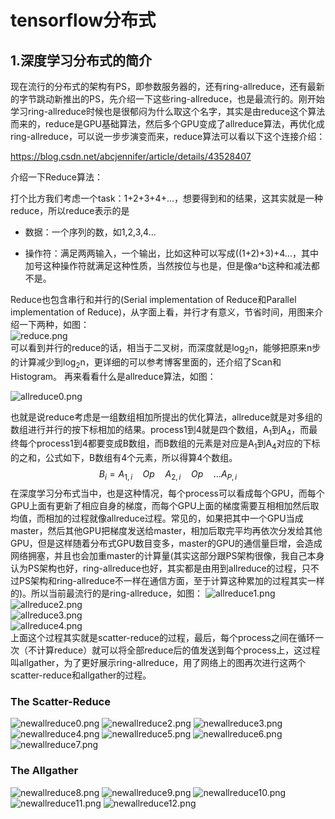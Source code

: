 # tensorflow分布式

## 1.深度学习分布式的简介

现在流行的分布式的架构有PS，即参数服务器的，还有ring-allreduce，还有最新的字节跳动新推出的PS，先介绍一下这些ring-allreduce，也是最流行的。刚开始学习ring-allreduce时候也是很郁闷为什么取这个名字，其实是由reduce这个算法而来的，reduce是GPU基础算法，然后多个GPU变成了allreduce算法，再优化成ring-allreduce，可以说一步步演变而来，reduce算法可以看以下这个连接介绍：

<https://blog.csdn.net/abcjennifer/article/details/43528407>

介绍一下Reduce算法：

打个比方我们考虑一个task：1+2+3+4+…，想要得到和的结果，这其实就是一种reduce，所以reduce表示的是

- 数据：一个序列的数，如1,2,3,4...

- 操作符：满足两两输入，一个输出，比如这种可以写成((1+2)+3)+4…，其中加号这种操作符就满足这种性质，当然按位与也是，但是像a^b这种和减法都不是。

Reduce也包含串行和并行的(Serial implementation of Reduce和Parallel implementation of Reduce)，从字面上看，并行才有意义，节省时间，用图来介绍一下两种，如图：  
![reduce.png](https://github.com/wangjm12138/tensorflow_summarize/blob/master/markdown_pic/reduce.png?raw=true)  
可以看到并行的reduce的话，相当于二叉树，而深度就是log<sub>2</sub>n，能够把原来n步的计算减少到log<sub>2</sub>n，更详细的可以参考博客里面的，还介绍了Scan和Histogram。
再来看看什么是allreduce算法，如图：

![allreduce0.png](https://github.com/wangjm12138/mnist_summarize/blob/master/markdown_pic/allreduce.png?raw=true)

也就是说reduce考虑是一组数组相加所提出的优化算法，allreduce就是对多组的数组进行并行的按下标相加的结果。process1到4就是四个数组，A<sub>1</sub>到A<sub>4</sub>，而最终每个process1到4都要变成B数组，而B数组的元素是对应是A<sub>1</sub>到A<sub>4</sub>对应的下标的之和，公式如下，B数组有4个元素，所以得算4个数组。
$$
B_i = A_{1,i}\quad Op\quad A_{2,i} \quad Op \quad ... A_{P,i}
$$
在深度学习分布式当中，也是这种情况，每个process可以看成每个GPU，而每个GPU上面有更新了相应自身的梯度，而每个GPU上面的梯度需要互相相加然后取均值，而相加的过程就像allreduce过程。常见的，如果把其中一个GPU当成master，然后其他GPU把梯度发送给master，相加后取完平均再依次分发给其他GPU，但是这样随着分布式GPU数目变多，master的GPU的通信量巨增，会造成网络拥塞，并且也会加重master的计算量(其实这部分跟PS架构很像，我自己本身认为PS架构也好，ring-allreduce也好，其实都是由用到allreduce的过程，只不过PS架构和ring-allreduce不一样在通信方面，至于计算这种累加的过程其实一样的)。所以当前最流行的是ring-allreduce，如图：
![allreduce1.png](https://github.com/wangjm12138/mnist_summarize/blob/master/markdown_pic/ring-allreduce1.png?raw=true)  
![allreduce2.png](https://github.com/wangjm12138/mnist_summarize/blob/master/markdown_pic/ring-allreduce2.png?raw=true)  
![allreduce3.png](https://github.com/wangjm12138/mnist_summarize/blob/master/markdown_pic/ring-allreduce3.png?raw=true)  
![allreduce4.png](https://github.com/wangjm12138/mnist_summarize/blob/master/markdown_pic/ring-allreduce4.png?raw=true)  
上面这个过程其实就是scatter-reduce的过程，最后，每个process之间在循环一次（不计算reduce）就可以将全部reduce后的值发送到每个process上，这过程叫allgather，为了更好展示ring-allreduce，用了网络上的图再次进行这两个scatter-reduce和allgather的过程。  
### The Scatter-Reduce
![newallreduce0.png](https://github.com/wangjm12138/tensorflow_summarize/blob/master/markdown_pic/ring-allreduce_inter.png?raw=true) 
![newallreduce2.png](https://github.com/wangjm12138/tensorflow_summarize/blob/master/markdown_pic/ring-allreduce_inter2.png?raw=true)
![newallreduce3.png](https://github.com/wangjm12138/tensorflow_summarize/blob/master/markdown_pic/ring-allreduce_inter3.png?raw=true)
![newallreduce4.png](https://github.com/wangjm12138/tensorflow_summarize/blob/master/markdown_pic/ring-allreduce_inter4.png?raw=true)
![newallreduce5.png](https://github.com/wangjm12138/tensorflow_summarize/blob/master/markdown_pic/ring-allreduce_inter5.png?raw=true)
![newallreduce6.png](https://github.com/wangjm12138/tensorflow_summarize/blob/master/markdown_pic/ring-allreduce_inter6.png?raw=true)
![newallreduce7.png](https://github.com/wangjm12138/tensorflow_summarize/blob/master/markdown_pic/ring-allreduce_inter7.png?raw=true)
### The Allgather
![newallreduce8.png](https://github.com/wangjm12138/tensorflow_summarize/blob/master/markdown_pic/ring-allreduce_inter8.png?raw=true)
![newallreduce9.png](https://github.com/wangjm12138/tensorflow_summarize/blob/master/markdown_pic/ring-allreduce_inter9.png?raw=true)
![newallreduce10.png](https://github.com/wangjm12138/tensorflow_summarize/blob/master/markdown_pic/ring-allreduce_inter10.png?raw=true)
![newallreduce11.png](https://github.com/wangjm12138/tensorflow_summarize/blob/master/markdown_pic/ring-allreduce_inter11.png?raw=true)
![newallreduce12.png](https://github.com/wangjm12138/tensorflow_summarize/blob/master/markdown_pic/ring-allreduce_inter12.png?raw=true)
